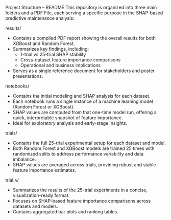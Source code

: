 Project Structure – README
This repository is organized into three main folders and a PDF File, each serving a specific purpose in the SHAP-based predictive maintenance analysis:

results/
- Contains a compiled PDF report showing the overall results for both XGBoost and Random Forest.
- Summarizes key findings, including:
    - 1-trial vs 25-trial SHAP stability
    - Cross-dataset feature importance comparisons
    - Operational and business implications
- Serves as a single reference document for stakeholders and poster presentations.

notebooks/
- Contains the initial modeling and SHAP analysis for each dataset.
- Each notebook runs a single instance of a machine learning model (Random Forest or XGBoost).
- SHAP values are computed from that one-time model run, offering a quick, interpretable snapshot of feature importance.
- Ideal for exploratory analysis and early-stage insights.

trials/
- Contains the full 25-trial experimental setup for each dataset and model.
- Both Random Forest and XGBoost models are trained 25 times with randomized splits to address performance variability and data imbalance.
- SHAP values are averaged across trials, providing robust and stable feature importance estimates.

trial_v/
- Summarizes the results of the 25-trial experiments in a concise, visualization-ready format.
- Focuses on SHAP-based feature importance comparisons across datasets and models.
- Contains aggregated bar plots and ranking tables.
